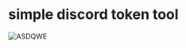 # simple discord token tool 

![ASDQWE](https://user-images.githubusercontent.com/99686670/162585517-8dc7ae35-8d2e-401c-a836-de6bcf080780.PNG)
